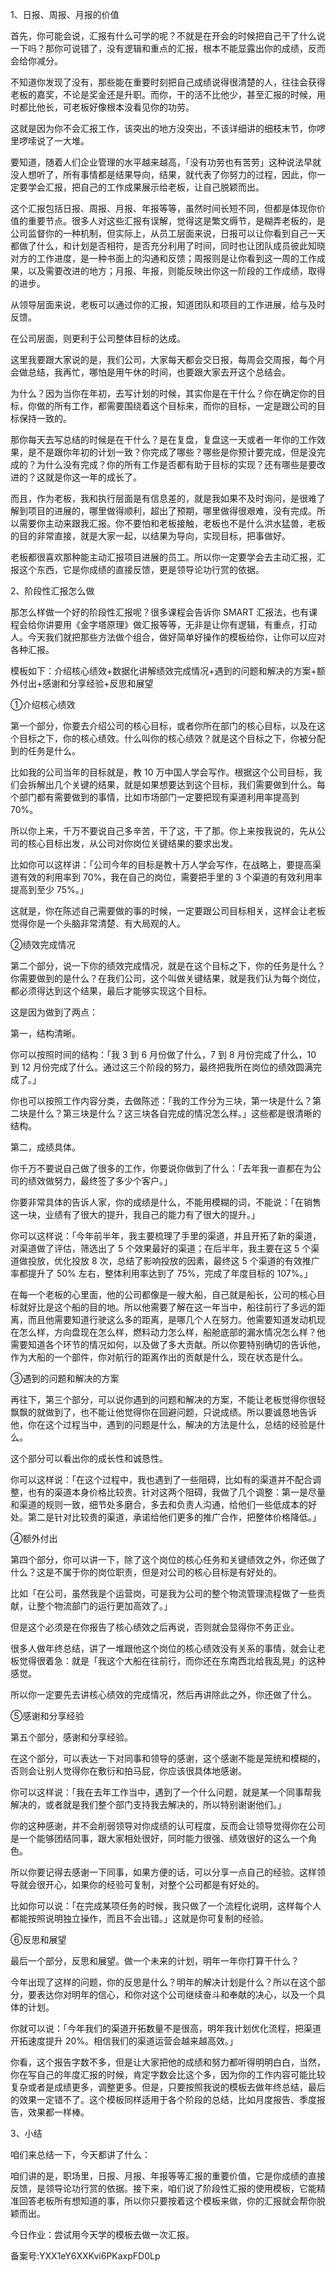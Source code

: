 1、日报、周报、月报的价值

首先，你可能会说，汇报有什么可学的呢？不就是在开会的时候把自己干了什么说一下吗？那你可说错了，没有逻辑和重点的汇报，根本不能显露出你的成绩，反而会给你减分。

不知道你发现了没有，那些能在重要时刻把自己成绩说得很清楚的人，往往会获得老板的嘉奖，不论是奖金还是升职。而你，干的活不比他少，甚至汇报的时候，用时都比他长，可老板好像根本没看见你的功劳。

这就是因为你不会汇报工作，该突出的地方没突出，不该详细讲的细枝末节，你啰里啰嗦说了一大堆。

要知道，随着人们企业管理的水平越来越高，「没有功劳也有苦劳」这种说法早就没人想听了，所有事情都是结果导向，结果，就代表了你努力的过程，因此，你一定要学会汇报，把自己的工作成果展示给老板，让自己脱颖而出。

这个汇报包括日报、周报、月报、年报等等，虽然时间长短不同，但都是体现你价值的重要节点。很多人对这些汇报有误解，觉得这是繁文缛节，是糊弄老板的，是公司监督你的一种机制，但实际上，从员工层面来说，日报可以让你看到自己一天都做了什么，和计划是否相符，是否充分利用了时间，同时也让团队成员彼此知晓对方的工作进度，是一种书面上的沟通和反馈；周报则是让你看到这一周的工作成果，以及需要改进的地方；月报、年报，则能反映出你这一阶段的工作成绩，取得的进步。

从领导层面来说，老板可以通过你的汇报，知道团队和项目的工作进展，给与及时反馈。

在公司层面，则更利于公司整体目标的达成。

这里我要跟大家说的是，我们公司，大家每天都会交日报，每周会交周报，每个月会做总结，我再忙，哪怕是用午休的时间，也要跟大家去开这个总结会。

为什么？因为当你在年初，去写计划的时候，其实你是在干什么？你在确定你的目标，你做的所有工作，都需要围绕着这个目标来，而你的目标，一定是跟公司的目标保持一致的。

那你每天去写总结的时候是在干什么？是在复盘，复盘这一天或者一年你的工作效果，是不是跟你年初的计划一致？你完成了哪些？哪些是你预计要完成，但是没完成的？为什么没有完成？你的所有工作是否都有助于目标的实现？还有哪些是要改进的？这就是你这一年的成长了。

而且，作为老板，我和执行层面是有信息差的，就是我如果不及时询问，是很难了解到项目的进展的，哪里做得顺利，超出了预期，哪里做得很艰难，没有完成。所以需要你主动来跟我汇报。你不要怕和老板接触，老板也不是什么洪水猛兽，老板的目的非常直接，就是大家一起，以结果为导向，实现目标，把事做好。

老板都很喜欢那种能主动汇报项目进展的员工。所以你一定要学会去主动汇报，汇报这个东西，它是你成绩的直接反馈，更是领导论功行赏的依据。

2、阶段性汇报怎么做

那怎么样做一个好的阶段性汇报呢？很多课程会告诉你 SMART 汇报法，也有课程会给你讲要用《金字塔原理》做汇报等等，无非是让你有逻辑，有重点，打动人。今天我们就把那些方法做个组合，做好简单好操作的模板给你，让你可以应对各种汇报。

模板如下：介绍核心绩效+数据化讲解绩效完成情况+遇到的问题和解决的方案+额外付出+感谢和分享经验+反思和展望

①介绍核心绩效

第一个部分，你要去介绍公司的核心目标，或者你所在部门的核心目标，以及在这个目标之下，你的核心绩效。什么叫你的核心绩效？就是这个目标之下，你被分配到的任务是什么。

比如我的公司当年的目标就是，教 10 万中国人学会写作。根据这个公司目标，我们会拆解出几个关键的结果，就是如果想要达到这个目标，我们需要做到什么。每个部门都有需要做到的事情，比如市场部门一定要把现有渠道利用率提高到 70\%。

所以你上来，千万不要说自己多辛苦，干了这，干了那。你上来按我说的，先从公司的核心目标出发，从公司对你岗位关键结果的要求出发。

比如你可以这样讲：「公司今年的目标是教十万人学会写作，在战略上，要提高渠道有效的利用率到 70\%，我在自己的岗位，需要把手里的 3 个渠道的有效利用率提高到至少 75\%。」

这就是，你在陈述自己需要做的事的时候，一定要跟公司目标相关，这样会让老板觉得你是一个头脑非常清楚、有大局观的人。

②绩效完成情况

第二个部分，说一下你的绩效完成情况，就是在这个目标之下，你的任务是什么？你需要做到的是什么？在我们公司，这个叫做关键结果，就是我们认为每个岗位，都必须得达到这个结果，最后才能够实现这个目标。

这是因为做到了两点：

第一，结构清晰。

你可以按照时间的结构：「我 3 到 6 月份做了什么，7 到 8 月份完成了什么，10 到 12 月份完成了什么。通过这三个阶段的努力，最终把我所在岗位的绩效圆满完成了。」

你也可以按照工作内容分类，去做陈述：「我的工作分为三块，第一块是什么？第二块是什么？第三块是什么？这三块各自完成的情况怎么样。」这些都是很清晰的结构。

第二，成绩具体。

你千万不要说自己做了很多的工作，你要说你做到了什么：「去年我一直都在为公司的绩效做努力，最终签了多少个客户。」

你要非常具体的告诉人家，你的成绩是什么，不能用模糊的词，不能说：「在销售这一块，业绩有了很大的提升，我自己的能力有了很大的提升。」

你可以这样说：「今年前半年，我主要梳理了手里的渠道，并且开拓了新的渠道，对渠道做了评估，筛选出了 5 个效果最好的渠道；在后半年，我主要在这 5 个渠道做投放，优化投放 8 次，总结了影响投放的因素，最终这 5 个渠道的有效推广率都提升了 50\% 左右，整体利用率达到了 75\%，完成了年度目标的 107\%。」

在每一个老板的心里面，他的公司都像是一艘大船，自己就是船长，公司的核心目标就好比是这个船的目的地。所以他需要了解在这一年当中，船往前行了多远的距离，而且他需要知道行驶这么多的距离，是哪几个人在努力。他需要知道发动机现在怎么样，方向盘现在怎么样，燃料动力怎么样，船舱底部的漏水情况怎么样？他需要知道各个环节的情况如何，以及做了多大贡献。所以你要特别确切的告诉他，作为大船的一个部件，你对航行的距离作出的贡献是什么，现在状态是什么。

③遇到的问题和解决的方案

再往下，第三个部分，可以说你遇到的问题和解决的方案，不能让老板觉得你很轻飘飘的就做到了，也不能让他觉得你在回避问题，只说成绩。所以要诚恳地告诉他，你在这个过程当中，遇到的问题是什么，解决的方法是什么，总结的经验是什么。

这个部分可以看出你的成长性和诚恳性。

你可以这样说：「在这个过程中，我也遇到了一些阻碍，比如有的渠道并不配合调整，也有的渠道本身价格比较贵。针对这两个阻碍，我做了几个调整：第一是尽量和渠道的规则一致，细节处多磨合，多去和负责人沟通，给他们一些低成本的好处。第二是针对比较贵的渠道，承诺给他们更多的推广合作，把整体价格降低。」

④额外付出

第四个部分，你可以讲一下，除了这个岗位的核心任务和关键绩效之外，你还做了什么？这是不属于你的岗位职责，但是对公司的核心目标是有好处的。

比如「在公司，虽然我是个运营岗，可是我为公司的整个物流管理流程做了一些贡献，让整个物流部门的运行更加高效了。」

但是这个必须是在你报告了核心绩效之后再说，否则就会显得你不务正业。

很多人做年终总结，讲了一堆跟他这个岗位的核心绩效没有关系的事情，就会让老板觉得很着急：就是「我这个大船在往前行，而你还在东南西北给我乱晃」的这种感觉。

所以你一定要先去讲核心绩效的完成情况，然后再讲除此之外，你还做了什么。

⑤感谢和分享经验

第五个部分，感谢和分享经验。

在这个部分，可以表达一下对同事和领导的感谢，这个感谢不能是笼统和模糊的，否则会让别人觉得你在敷衍和拍马屁，你应该很具体地感谢。

你可以这样说：「我在去年工作当中，遇到了一个什么问题，就是某一个同事帮我解决的，或者就是我们整个部门支持我去解决的，所以特别谢谢他们。」

你的这种感谢，并不会削弱领导对你成绩的认可程度，反而会让领导觉得你在公司是一个能够团结同事，跟大家相处很好，同时能力很强、绩效很好的这么一个角色。

所以你要记得去感谢一下同事，如果方便的话，可以分享一点自己的经验。这样领导就会很开心，如果你的经验可复制，对整个公司都是有好处的。

比如你可以说：「在完成某项任务的时候，我只做了一个流程化说明，这样每个人都能按照说明独立操作，而且不会出错。」这就是你可复制的经验。

⑥反思和展望

最后一个部分，反思和展望。做一个未来的计划，明年一年你打算干什么？

今年出现了这样的问题，你的反思是什么？明年的解决计划是什么？所以在这个部分，要表达你对明年的信心，和你对这个公司继续奋斗和奉献的决心，以及一个具体的计划。

你就可以说：「今年我们的渠道开拓数量不是很高，明年我计划优化流程，把渠道开拓速度提升 20\%。相信我们的渠道运营会越来越高效。」

你看，这个报告字数不多，但是让大家把他的成绩和努力都听得明明白白，当然，你在写自己的年度汇报的时候，肯定字数会比这个多，因为你的工作内容可能比较复杂或者是成绩更多，调整更多。但是，只要按照我说的模板去做年终总结，最后的效果一定错不了。这个模板同样适用于各个阶段的总结，比如月度报告、季度报告，效果都一样棒。

3、小结

咱们来总结一下，今天都讲了什么：

咱们讲的是，职场里，日报、月报、年报等等汇报的重要价值，它是你成绩的直接反馈，是领导论功行赏的依据。接下来，咱们说了阶段性汇报的使用模板，它能精准回答老板所有想知道的事，所以你只要按着这个模板来做，你的汇报就会帮你脱颖而出。

今日作业：尝试用今天学的模板去做一次汇报。

备案号:YXX1eY6XXKvi6PKaxpFD0Lp